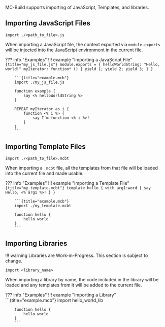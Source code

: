 MC-Build supports importing of JavaScript, Templates, and libraries.

## Importing JavaScript Files
```
import ./<path_to_file>.js
```

When importing a JavaScript file, the context exported via `module.exports` will be injected into the JavaScript environment in the current file.

??? info "Examples"
	!!! example "Importing a JavaScript File"
		```{title="my_js_file.js"}
		module.exports = {
			helloWorldString: "Hello, world!"
			myIterator: function* () {
				yield 1;
				yield 2;
				yield 3;
			}
		}
		```

		```{title="example.mcb"}
		import ./my_js_file.js

		function example {
			say <% helloWorldString %>
		}

		REPEAT myIterator as i {
			function <% i %> {
				say I'm function <% i %>!
			}
		}
		```

## Importing Template Files
```
import ./<path_to_file>.mcbt
```

When importing a `.mcbt` file, all the templates from that file will be loaded into the current file and made usable.

??? info "Examples"
	!!! example "Importing a Template File"
		```{title="my_template.mcbt"}
		template hello {
			with arg1:word {
				say Hello, <% arg1 %>!
			}
		}
		```

		```{title="example.mcb"}
		import ./my_template.mcbt

		function hello {
			hello world
		}
		```


## Importing Libraries

!!! warning
	Libraries are Work-in-Progress. This section is subject to change.

```
import <library_name>
```

When importing a library by name, the code included in the library will be loaded and any templates from it will be added to the current file.

??? info "Examples"
	!!! example "Importing a Library"
		```{title="example.mcb"}
		import hello_world_lib

		function hello {
			hello world
		}
		```
